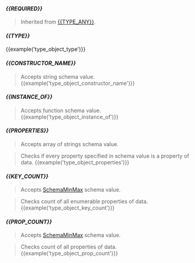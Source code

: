#### *{{REQUIRED}}*
> Inherited from [{{TYPE_ANY}}](#{{TYPE_ANY.toLowerCase()}}).

#### *{{TYPE}}*
{{example('type_object_type')}}

#### *{{CONSTRUCTOR_NAME}}*
> Accepts string schema value.
{{example('type_object_constructor_name')}}

#### *{{INSTANCE_OF}}*
> Accepts function schema value.
{{example('type_object_instance_of')}}

#### *{{PROPERTIES}}*
> Accepts array of strings schema value.

> Checks if every property specified in schema value is a property of data.
{{example('type_object_properties')}}

#### *{{KEY_COUNT}}*
> Accepts [SchemaMinMax](#schemaminmax) schema value.

> Checks count of all enumerable properties of data.
{{example('type_object_key_count')}}

#### *{{PROP_COUNT}}*
> Accepts [SchemaMinMax](#schemaminmax) schema value.

> Checks count of all properties of data.
{{example('type_object_prop_count')}}
